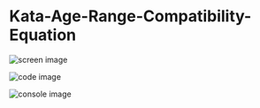 # Kata-Age-Range-Compatibility-Equation

![screen image](pic.png)

![code image](code.png)

![console image](con.png)
